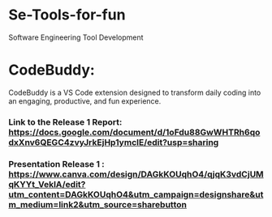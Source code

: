 # Se-Tools-for-fun
Software Engineering Tool Development
# CodeBuddy:
CodeBuddy is a VS Code extension designed to transform daily coding into an engaging, productive, and fun experience. 

### Link to the Release 1 Report: https://docs.google.com/document/d/1oFdu88GwWHTRh6qodxXnv6QEGC4zvyJrkEjHp1ymclE/edit?usp=sharing

### Presentation Release 1 : https://www.canva.com/design/DAGkKOUqhO4/qjqK3vdCjUMqKYYt_VeklA/edit?utm_content=DAGkKOUqhO4&utm_campaign=designshare&utm_medium=link2&utm_source=sharebutton
